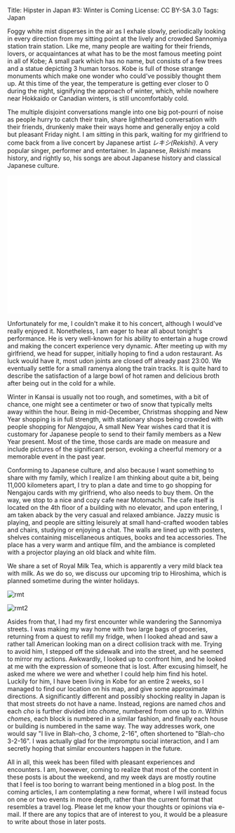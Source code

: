 Title:   Hipster in Japan #3: Winter is Coming
License: CC BY-SA 3.0
Tags:    Japan

Foggy white mist disperses in the air as I exhale slowly, periodically looking
in every direction from my sitting point at the lively and crowded Sannomiya
station train station. Like me, many people are waiting for their friends,
lovers, or acquaintances at what has to be the most famous meeting point in all
of Kobe; A small park which has no name, but consists of a few trees and a
statue depicting 3 human torsos. Kobe is full of those strange monuments which
make one wonder who could've possibly thought them up. At this time of the year,
the temperature is getting ever closer to 0 during the night, signifying the
approach of winter, which, while nowhere near Hokkaido or Canadian winters, is
still uncomfortably cold.

The multiple disjoint conversations mangle into one big pot-pourri of noise as
people hurry to catch their train, share lighthearted conversation with their
friends, drunkenly make their ways home and generally enjoy a cold but pleasant
Friday night. I am sitting in this park, waiting for my girlfriend to come back
from a live concert by Japanese artist *レキシ(Rekishi)*. A very popular singer,
performer and entertainer. In Japanese, *Rekishi* means history, and rightly so,
his songs are about Japanese history and classical Japanese culture.

<iframe width="420" height="315" src="//www.youtube.com/embed/auD13pHRiRg" frameborder="0" allowfullscreen></iframe>

Unfortunately for me, I couldn't make it to his concert, although I would've
really enjoyed it. Nonetheless, I am eager to hear all about tonight's
performance. He is very well-known for his ability to entertain a huge crowd and
making the concert experience very dynamic. After meeting up with my girlfriend,
we head for supper, initially hoping to find a udon restaurant. As luck would
have it, most udon joints are closed off already past 23:00. We eventually
settle for a small ramenya along the train tracks. It is quite hard to describe
the satisfaction of a large bowl of hot ramen and delicious broth after being
out in the cold for a while.

Winter in Kansai is usually not too rough, and sometimes, with a bit of chance,
one might see a centimeter or two of snow that typically melts away within the
hour. Being in mid-December, Christmas shopping and New Year shopping is in full
strength, with stationary shops being crowded with people shopping for
*Nengajou*, A small New Year wishes card that it is customary for Japanese
people to send to their family members as a New Year present. Most of the time,
those cards are made on measure and include pictures of the significant person,
evoking a cheerful memory or a memorable event in the past year.

Conforming to Japanese culture, and also because I want something to share with
my family, which I realize I am thinking about quite a bit, being 11,000
kilometers apart, I try to plan a date and time to go shopping for Nengajou
cards with my girlfriend, who also needs to buy them. On the way, we stop to a
nice and cozy cafe near Motomachi. The cafe itself is located on the 4th floor
of a building with no elevator, and upon entering, I am taken aback by the very
casual and relaxed ambiance. Jazzy music is playing, and people are sitting
leisurely at small hand-crafted wooden tables and chairs, studying or enjoying a
chat. The walls are lined up with posters, shelves containing miscellaneous
antiques, books and tea accessories. The place has a very warm and antique film,
and the ambiance is completed with a projector playing an old black and white
film.

We share a set of Royal Milk Tea, which is apparently a very mild black tea with
milk. As we do so, we discuss our upcoming trip to Hiroshima, which is planned
sometime during the winter holidays.

![rmt]

![rmt2]

Asides from that, I had my first encounter while wandering the Sannomiya
streets. I was making my way home with two large bags of groceries, returning
from a quest to refill my fridge, when I looked ahead and saw a rather tall
American looking man on a direct collision track with me. Trying to avoid him, I
stepped off the sidewalk and into the street, and he seemed to mirror my
actions. Awkwardly, I looked up to confront him, and he looked at me with the
expression of someone that is lost. After excusing himself, he asked me where we
were and whether I could help him find his hotel. Luckily for him, I have been
living in Kobe for an entire 2 weeks, so I managed to find our location on his
map, and give some approximate directions. A significantly different and
possibly shocking reality in Japan is that most streets do not have a
name. Instead, regions are named *cho*s and each *cho* is further divided into
*chome*, numbered from one up to *n*. Within *chome*s, each block is numbered in
a similar fashion, and finally each house or building is numbered in the same
way. The way addresses work, one would say "I live in Blah-cho, 3 chome, 2-16",
often shortened to "Blah-cho 3-2-16". I was actually glad for the impromptu
social interaction, and I am secretly hoping that similar encounters happen in
the future.

All in all, this week has been filled with pleasant experiences and
encounters. I am, hoewever, coming to realize that most of the content in these
posts is about the weekend, and my week days are mostly routine that I feel is
too boring to warrant being mentioned in a blog post. In the coming articles, I
am contemplating a new format, where I will instead focus on one or two events
in more depth, rather than the current format that resembles a travel
log. Please let me know your thoughts or opinions via e-mail. If there are any
topics that are of interest to you, it would be a pleasure to write about those
in later posts.

[rmt]: /img/hij/rmt.jpg "Royal Milk Tea"
[rmt2]: /img/hij/rmt2.jpg "Strange Man"